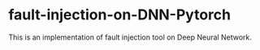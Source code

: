 # fault-injection-on-DNN-Pytorch
This is an implementation of fault injection tool on Deep Neural Network.
